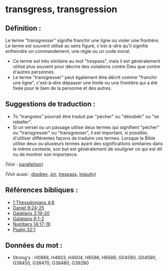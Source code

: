 # transgress, transgression

## Définition :

Le terme "transgresser" signifie franchir une ligne ou violer une frontière. Le terme est souvent utilisé au sens figuré, c'est-à-dire qu'il signifie enfreindre un commandement, une règle ou un code moral.

* Ce terme est très similaire au mot "trespass", mais il est généralement utilisé plus souvent pour décrire des violations contre Dieu que contre d'autres personnes.
* Le terme "transgresser" peut également être décrit comme "franchir une ligne", c'est-à-dire dépasser une limite ou une frontière qui a été fixée pour le bien de la personne et des autres.

## Suggestions de traduction :

* To "trangress" pourrait être traduit par "pécher" ou "désobéir" ou "se rebeller".
* Si un verset ou un passage utilise deux termes qui signifient "pécher" ou "transgresser" ou "transgresser", il est important, si possible, d'utiliser différentes façons de traduire ces termes. Lorsque la Bible utilise deux ou plusieurs termes ayant des significations similaires dans le même contexte, son but est généralement de souligner ce qui est dit ou de montrer son importance.

(Voir : [parallelism](rc://en/ta/man/translate/figs-parallelism))

(Voir aussi : [disobey](../other/disobey.md), [sin](../kt/sin.md), [trespass](../kt/trespass.md), [iniquity](../kt/iniquity.md))

## Références bibliques :

* [1 Thessalonians 4:6](rc://en/tn/help/1th/04/06)
* [Daniel 9:24-25](rc://en/tn/help/dan/09/24)
* [Galatians 3:19-20](rc://en/tn/help/gal/03/19)
* [Galatians 6:1-2](rc://en/tn/help/gal/06/01)
* [Numbers 14:17-19](rc://en/tn/help/num/14/17)
* [Psalm 32:1](rc://en/tn/help/psa/032/01)

## Données du mot :

* Strong's : H0898, H4603, H4604, H6586, H6588, G04580, G04590, G38450, G38470, G38480, G39280
